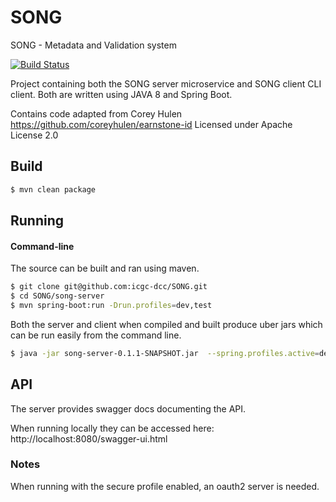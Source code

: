 # SONG
SONG - Metadata and Validation system 

[![Build Status](https://travis-ci.org/icgc-dcc/SONG.svg?branch=develop)](https://travis-ci.org/icgc-dcc/SONG)

Project containing both the SONG server microservice and SONG client CLI client. 
Both are written using JAVA 8 and Spring Boot. 

Contains code adapted from Corey Hulen https://github.com/coreyhulen/earnstone-id
Licensed under Apache License 2.0
## Build

```bash
$ mvn clean package
```

## Running


#### Command-line

The source can be built and ran using maven.

```bash
$ git clone git@github.com:icgc-dcc/SONG.git
$ cd SONG/song-server
$ mvn spring-boot:run -Drun.profiles=dev,test
```

Both the server and client when compiled and built produce  uber jars which can be run easily from the command line.

```bash
$ java -jar song-server-0.1.1-SNAPSHOT.jar  --spring.profiles.active=dev,test
```

## API

The server provides swagger docs documenting the API. 

When running locally they can be accessed here: http://localhost:8080/swagger-ui.html



### Notes

When running with the secure profile enabled, an oauth2 server is needed. 